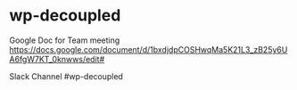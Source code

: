 # wp-decoupled


Google Doc for Team meeting https://docs.google.com/document/d/1bxdjdpCOSHwqMa5K21L3_zB25y6UA6fgW7KT_0knwws/edit#

Slack Channel #wp-decoupled
